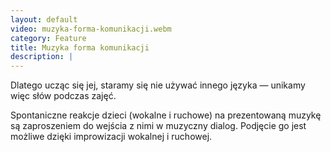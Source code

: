 ```yaml
---
layout: default
video: muzyka-forma-komunikacji.webm
category: Feature
title: Muzyka forma komunikacji 
description: |
---
```


Dlatego ucząc&nbsp;się jej, staramy&nbsp;się nie&nbsp;używać innego języka &mdash; unikamy więc słów podczas zajęć. 

Spontaniczne reakcje dzieci (wokalne i ruchowe) na&nbsp;prezentowaną muzykę są zaproszeniem do&nbsp;wejścia z&nbsp;nimi w&nbsp;muzyczny dialog. Podjęcie&nbsp;go jest możliwe dzięki improwizacji wokalnej i&nbsp;ruchowej.
